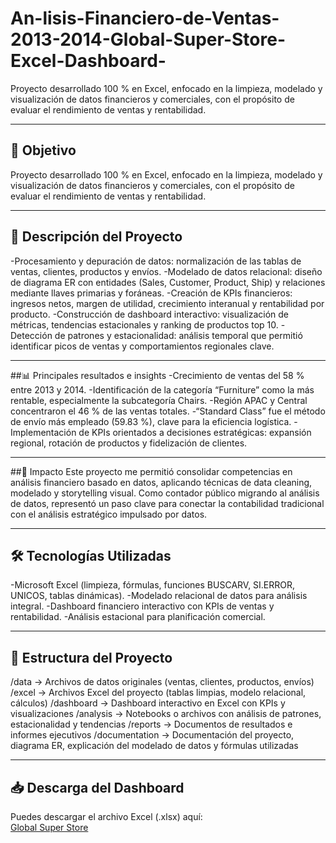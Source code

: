 # An-lisis-Financiero-de-Ventas-2013-2014-Global-Super-Store-Excel-Dashboard-
Proyecto desarrollado 100 % en Excel, enfocado en la limpieza, modelado y visualización de datos financieros y comerciales, con el propósito de evaluar el rendimiento de ventas y rentabilidad.

---

## 🎯 Objetivo
Proyecto desarrollado 100 % en Excel, enfocado en la limpieza, modelado y visualización de datos financieros y comerciales, con el propósito de evaluar el rendimiento de ventas y rentabilidad.

---

## 🧠 Descripción del Proyecto
-Procesamiento y depuración de datos: normalización de las tablas de ventas, clientes, productos y envíos.
-Modelado de datos relacional: diseño de diagrama ER con entidades (Sales, Customer, Product, Ship) y relaciones mediante llaves primarias y foráneas.
-Creación de KPIs financieros: ingresos netos, margen de utilidad, crecimiento interanual y rentabilidad por producto.
-Construcción de dashboard interactivo: visualización de métricas, tendencias estacionales y ranking de productos top 10.
-Detección de patrones y estacionalidad: análisis temporal que permitió identificar picos de ventas y comportamientos regionales clave.

---

##📊 Principales resultados e insights
-Crecimiento de ventas del 58 % entre 2013 y 2014.
-Identificación de la categoría “Furniture” como la más rentable, especialmente la subcategoría Chairs.
-Región APAC y Central concentraron el 46 % de las ventas totales.
-“Standard Class” fue el método de envío más empleado (59.83 %), clave para la eficiencia logística.
-Implementación de KPIs orientados a decisiones estratégicas: expansión regional, rotación de productos y fidelización de clientes.

---

##🎯 Impacto
Este proyecto me permitió consolidar competencias en análisis financiero basado en datos, aplicando técnicas de data cleaning, modelado y storytelling visual.
Como contador público migrando al análisis de datos, representó un paso clave para conectar la contabilidad tradicional con el análisis estratégico impulsado por datos.

---

## 🛠️ Tecnologías Utilizadas
-Microsoft Excel (limpieza, fórmulas, funciones BUSCARV, SI.ERROR, UNICOS, tablas dinámicas).
-Modelado relacional de datos para análisis integral.
-Dashboard financiero interactivo con KPIs de ventas y rentabilidad.
-Análisis estacional para planificación comercial.

---

## 📂 Estructura del Proyecto
/data              → Archivos de datos originales (ventas, clientes, productos, envíos)
/excel             → Archivos Excel del proyecto (tablas limpias, modelo relacional, cálculos)
/dashboard         → Dashboard interactivo en Excel con KPIs y visualizaciones
/analysis          → Notebooks o archivos con análisis de patrones, estacionalidad y tendencias
/reports           → Documentos de resultados e informes ejecutivos
/documentation     → Documentación del proyecto, diagrama ER, explicación del modelado de datos y fórmulas utilizadas

---
## 📥 Descarga del Dashboard
Puedes descargar el archivo Excel (.xlsx) aquí:  
[Global Super Store](https://docs.google.com/spreadsheets/d/1cxUqBkjSpIFwMOHBxhL7eG9bEzhQ2OaR/edit?usp=drive_link&ouid=111477188764733920593&rtpof=true&sd=true)


